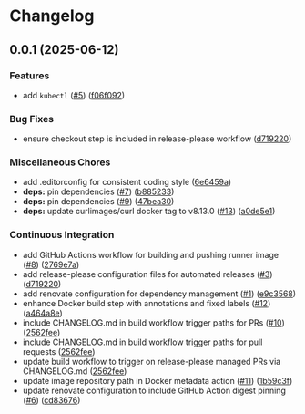 # Changelog

## 0.0.1 (2025-06-12)


### Features

* add `kubectl` ([#5](https://github.com/nobbs/gha-runner-image/issues/5)) ([f06f092](https://github.com/nobbs/gha-runner-image/commit/f06f0921eb22de4aa9403ded4615cf1f8c0adbb6))


### Bug Fixes

* ensure checkout step is included in release-please workflow ([d719220](https://github.com/nobbs/gha-runner-image/commit/d7192209d30cc63d4e73577b4ac4ac11f2595f3c))


### Miscellaneous Chores

* add .editorconfig for consistent coding style ([6e6459a](https://github.com/nobbs/gha-runner-image/commit/6e6459a8342d6fdff155085217417e2999782a20))
* **deps:** pin dependencies ([#7](https://github.com/nobbs/gha-runner-image/issues/7)) ([b885233](https://github.com/nobbs/gha-runner-image/commit/b885233442972a491432e27ea13b64ca8f5969d8))
* **deps:** pin dependencies ([#9](https://github.com/nobbs/gha-runner-image/issues/9)) ([47bea30](https://github.com/nobbs/gha-runner-image/commit/47bea306550d18625a152a86332647eb168fe702))
* **deps:** update curlimages/curl docker tag to v8.13.0 ([#13](https://github.com/nobbs/gha-runner-image/issues/13)) ([a0de5e1](https://github.com/nobbs/gha-runner-image/commit/a0de5e1b05405f89776999e727a761de3b37070a))


### Continuous Integration

* add GitHub Actions workflow for building and pushing runner image ([#8](https://github.com/nobbs/gha-runner-image/issues/8)) ([2769e7a](https://github.com/nobbs/gha-runner-image/commit/2769e7a671b0354066158fef13d6f0152bfca773))
* add release-please configuration files for automated releases ([#3](https://github.com/nobbs/gha-runner-image/issues/3)) ([d719220](https://github.com/nobbs/gha-runner-image/commit/d7192209d30cc63d4e73577b4ac4ac11f2595f3c))
* add renovate configuration for dependency management ([#1](https://github.com/nobbs/gha-runner-image/issues/1)) ([e9c3568](https://github.com/nobbs/gha-runner-image/commit/e9c3568df02a73352bc8e3bd35701a6054d7914f))
* enhance Docker build step with annotations and fixed labels ([#12](https://github.com/nobbs/gha-runner-image/issues/12)) ([a464a8e](https://github.com/nobbs/gha-runner-image/commit/a464a8e69c882d1b42c1feaba926fffe2bb679d6))
* include CHANGELOG.md in build workflow trigger paths for PRs ([#10](https://github.com/nobbs/gha-runner-image/issues/10)) ([2562fee](https://github.com/nobbs/gha-runner-image/commit/2562feeb419404291d0e9bdd1b926ee82606e3b6))
* include CHANGELOG.md in build workflow trigger paths for pull requests ([2562fee](https://github.com/nobbs/gha-runner-image/commit/2562feeb419404291d0e9bdd1b926ee82606e3b6))
* update build workflow to trigger on release-please managed PRs via CHANGELOG.md ([2562fee](https://github.com/nobbs/gha-runner-image/commit/2562feeb419404291d0e9bdd1b926ee82606e3b6))
* update image repository path in Docker metadata action ([#11](https://github.com/nobbs/gha-runner-image/issues/11)) ([1b59c3f](https://github.com/nobbs/gha-runner-image/commit/1b59c3f3ae5b1da4a1dcd002c1405e2a94dc2102))
* update renovate configuration to include GitHub Action digest pinning ([#6](https://github.com/nobbs/gha-runner-image/issues/6)) ([cd83676](https://github.com/nobbs/gha-runner-image/commit/cd836766015e84e4570675f08b0857508f8574ee))

